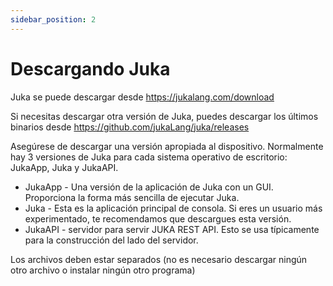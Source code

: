 ```yaml
---
sidebar_position: 2
---
```


# Descargando Juka
Juka se puede descargar desde https://jukalang.com/download

Si necesitas descargar otra versión de Juka, puedes descargar los últimos binarios desde https://github.com/jukaLang/juka/releases

Asegúrese de descargar una versión apropiada al dispositivo. Normalmente hay 3 versiones de Juka para cada sistema operativo de escritorio: JukaApp, Juka y JukaAPI.

- JukaApp - Una versión de la aplicación de Juka con un GUI. Proporciona la forma más sencilla de ejecutar Juka.
- Juka - Esta es la aplicación principal de consola. Si eres un usuario más experimentado, te recomendamos que descargues esta versión.
- JukaAPI - servidor para servir JUKA REST API. Esto se usa típicamente para la construcción del lado del servidor.

Los archivos deben estar separados (no es necesario descargar ningún otro archivo o instalar ningún otro programa)
